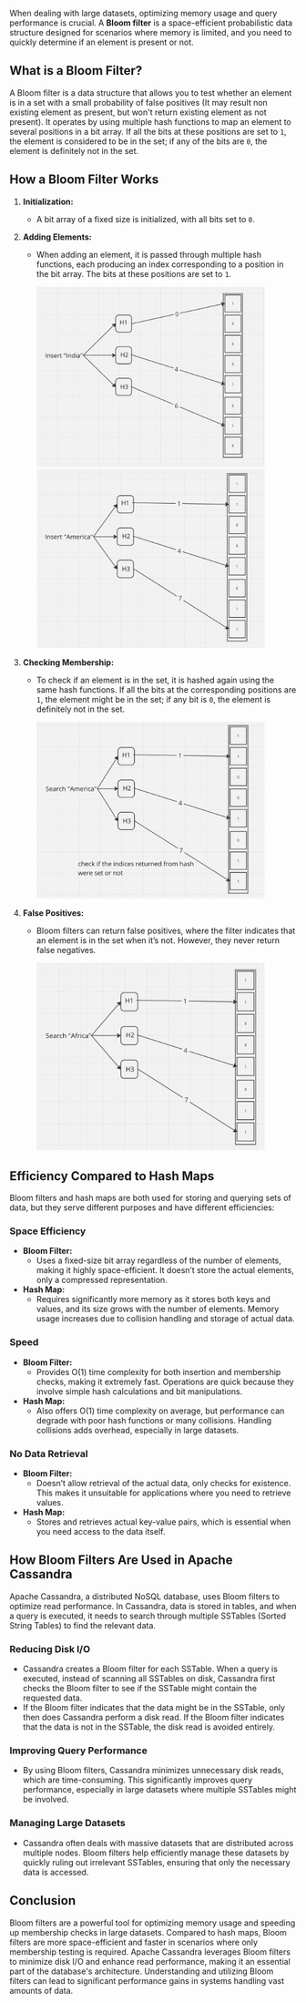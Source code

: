 When dealing with large datasets, optimizing memory usage and query performance is crucial. A **Bloom filter** is a space-efficient probabilistic data structure designed for scenarios where memory is limited, and you need to quickly determine if an element is present or not. 

## What is a Bloom Filter?

A Bloom filter is a data structure that allows you to test whether an element is in a set with a small probability of false positives (It may result non existing element as present, but won't return existing element as not present). It operates by using multiple hash functions to map an element to several positions in a bit array. If all the bits at these positions are set to `1`, the element is considered to be in the set; if any of the bits are `0`, the element is definitely not in the set.

## How a Bloom Filter Works

1. **Initialization:**
   - A bit array of a fixed size is initialized, with all bits set to `0`.

2. **Adding Elements:**
   - When adding an element, it is passed through multiple hash functions, each producing an index corresponding to a position in the bit array. The bits at these positions are set to `1`.

     <img src="static/explain1.png" alt="Insert text1" width="400"/>

     <img src="static/explain2.png" alt="Insert text2" width="400"/>

3. **Checking Membership:**
   - To check if an element is in the set, it is hashed again using the same hash functions. If all the bits at the corresponding positions are `1`, the element might be in the set; if any bit is `0`, the element is definitely not in the set.
  
     <img src="static/explain3.png" alt="Search text2" width="400"/>

4. **False Positives:**
   - Bloom filters can return false positives, where the filter indicates that an element is in the set when it’s not. However, they never return false negatives.
  
     <img src="static/explain4.png" alt="Search NA text" width="400"/>

## Efficiency Compared to Hash Maps

Bloom filters and hash maps are both used for storing and querying sets of data, but they serve different purposes and have different efficiencies:

### Space Efficiency

- **Bloom Filter:** 
  - Uses a fixed-size bit array regardless of the number of elements, making it highly space-efficient. It doesn’t store the actual elements, only a compressed representation.
- **Hash Map:** 
  - Requires significantly more memory as it stores both keys and values, and its size grows with the number of elements. Memory usage increases due to collision handling and storage of actual data.

### Speed

- **Bloom Filter:** 
  - Provides O(1) time complexity for both insertion and membership checks, making it extremely fast. Operations are quick because they involve simple hash calculations and bit manipulations.
- **Hash Map:** 
  - Also offers O(1) time complexity on average, but performance can degrade with poor hash functions or many collisions. Handling collisions adds overhead, especially in large datasets.

### No Data Retrieval

- **Bloom Filter:** 
  - Doesn’t allow retrieval of the actual data, only checks for existence. This makes it unsuitable for applications where you need to retrieve values.
- **Hash Map:** 
  - Stores and retrieves actual key-value pairs, which is essential when you need access to the data itself.

## How Bloom Filters Are Used in Apache Cassandra

Apache Cassandra, a distributed NoSQL database, uses Bloom filters to optimize read performance. In Cassandra, data is stored in tables, and when a query is executed, it needs to search through multiple SSTables (Sorted String Tables) to find the relevant data.

### Reducing Disk I/O

- Cassandra creates a Bloom filter for each SSTable. When a query is executed, instead of scanning all SSTables on disk, Cassandra first checks the Bloom filter to see if the SSTable might contain the requested data.
- If the Bloom filter indicates that the data might be in the SSTable, only then does Cassandra perform a disk read. If the Bloom filter indicates that the data is not in the SSTable, the disk read is avoided entirely.

### Improving Query Performance

- By using Bloom filters, Cassandra minimizes unnecessary disk reads, which are time-consuming. This significantly improves query performance, especially in large datasets where multiple SSTables might be involved.

### Managing Large Datasets

- Cassandra often deals with massive datasets that are distributed across multiple nodes. Bloom filters help efficiently manage these datasets by quickly ruling out irrelevant SSTables, ensuring that only the necessary data is accessed.

## Conclusion

Bloom filters are a powerful tool for optimizing memory usage and speeding up membership checks in large datasets. Compared to hash maps, Bloom filters are more space-efficient and faster in scenarios where only membership testing is required. Apache Cassandra leverages Bloom filters to minimize disk I/O and enhance read performance, making it an essential part of the database's architecture. Understanding and utilizing Bloom filters can lead to significant performance gains in systems handling vast amounts of data.
